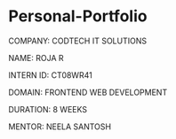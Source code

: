 # Personal-Portfolio

COMPANY: CODTECH IT SOLUTIONS

NAME: ROJA R

INTERN ID: CT08WR41

DOMAIN: FRONTEND WEB DEVELOPMENT

DURATION: 8 WEEKS

MENTOR: NEELA SANTOSH
